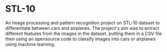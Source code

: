 # STL-10
An image processing and pattern recognition project on STL-10 dataset to differentiate between cars and airplanes. The project's aim was to extract different features from the images in the dataset, putting them in a CSV file then using an opensource code to classify images into cars or airplanes using machine learning.
